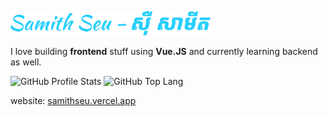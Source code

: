 <p align="left"><img width=320 src="name.svg" alt="Samith Seu in SVG"/></p>

I love building <b>frontend</b> stuff using <b>Vue.JS</b> and currently learning backend as well.

<p align="left">
  <img src="https://github-readme-stats.vercel.app/api?username=samithseu&show_icons=true&theme=dark&title_color=27CFFC&icon_color=27CFFC&border_color=27CFFC&text_color=FFFFFF&card_width=500&hide_title=true&border_radius=8&bg_color=00000000" alt="GitHub Profile Stats" />
  <img src="https://github-readme-stats.vercel.app/api/top-langs/?username=samithseu&theme=dark&layout=compact&border_color=27CFFC&text_color=27CFFC&title_color=27CFFC&border_radius=8&bg_color=00000000" alt="GitHub Top Lang" />
</p>

website: <a href="https://samithseu.vercel.app">samithseu.vercel.app</a>
